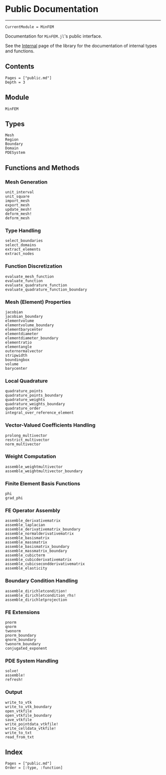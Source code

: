 # Public Documentation

---

```@meta
CurrentModule = MinFEM
```

Documentation for `MinFEM.jl`'s public interface.

See the [Internal](internal.md) page of the library for the documentation 
of internal types and functions.

## Contents

```@contents
Pages = ["public.md"]
Depth = 3
```

## Module
```@docs
MinFEM
```

## Types

```@docs
Mesh
Region
Boundary
Domain
PDESystem
```

## Functions and Methods

### Mesh Generation
```@docs
unit_interval
unit_square
import_mesh
export_mesh
update_mesh!
deform_mesh!
deform_mesh
```

### Type Handling
```@docs
select_boundaries
select_domains
extract_elements
extract_nodes
```

### Function Discretization
```@docs
evaluate_mesh_function
evaluate_function
evaluate_quadrature_function
evaluate_quadrature_function_boundary
```

### Mesh (Element) Properties
```@docs
jacobian
jacobian_boundary
elementvolume
elementvolume_boundary
elementbarycenter
elementdiameter
elementdiameter_boundary
elementratio
elementangle
outernormalvector
stripwidth
boundingbox
volume
barycenter
```

### Local Quadrature
```@docs
quadrature_points
quadrature_points_boundary
quadrature_weights
quadrature_weights_boundary
quadrature_order
integral_over_reference_element
```

### Vector-Valued Coefficients Handling
```@docs
prolong_multivector
restrict_multivector
norm_multivector
```

### Weight Computation
```@docs
assemble_weightmultivector
assemble_weightmultivector_boundary
```

### Finite Element Basis Functions
```@docs
phi
grad_phi
```

### FE Operator Assembly
```@docs
assemble_derivativematrix
assemble_laplacian
assemble_derivativematrix_boundary
assemble_normalderivativematrix
assemble_basismatrix
assemble_massmatrix
assemble_basismatrix_boundary
assemble_massmatrix_boundary
assemble_cubicterm
assemble_cubicderivativematrix
assemble_cubicsecondderivativematrix
assemble_elasticity
```

### Boundary Condition Handling
```@docs
assemble_dirichletcondition!
assemble_dirichletcondition_rhs!
assemble_dirichletprojection
```

### FE Extensions
```@docs
pnorm
qnorm
twonorm
pnorm_boundary
qnorm_boundary
twonorm_boundary
conjugated_exponent
```

### PDE System Handling
```@docs
solve!
assemble!
refresh!
```

### Output
```@docs
write_to_vtk
write_to_vtk_boundary
open_vtkfile
open_vtkfile_boundary
save_vtkfile
write_pointdata_vtkfile!
write_celldata_vtkfile!
write_to_txt
read_from_txt
```

## Index

```@index
Pages = ["public.md"]
Order = [:type, :function]
```
